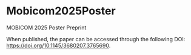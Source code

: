 # Mobicom2025Poster
MOBICOM 2025 Poster Preprint

When published, the paper can be accessed through the following DOI: https://doi.org/10.1145/3680207.3765690.
